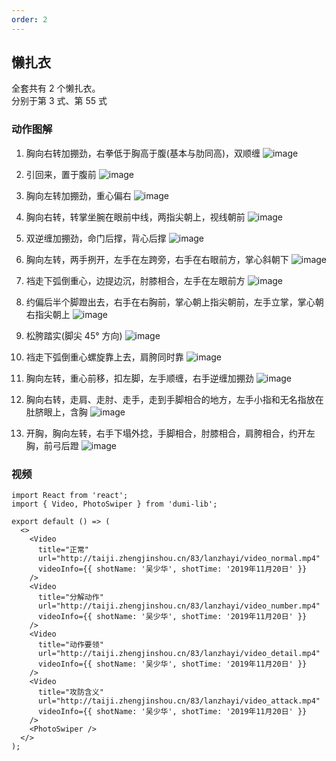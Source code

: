 ```yaml
---
order: 2
---
```


## 懒扎衣

全套共有 2 个懒扎衣。  
分别于第 3 式、第 55 式

### 动作图解

1. 胸向右转加掤劲，右拳低于胸高于腹(基本与肋同高)，双顺缠
   ![image](http://taiji.zhengjinshou.cn/other/loading.png#imgId=83/lanzhayi/151733.jpg)

2. 引回来，置于腹前
   ![image](http://taiji.zhengjinshou.cn/other/loading.png#imgId=83/lanzhayi/151750.jpg)

3. 胸向左转加掤劲，重心偏右
   ![image](http://taiji.zhengjinshou.cn/other/loading.png#imgId=83/lanzhayi/151758.jpg)

4. 胸向右转，转掌坐腕在眼前中线，两指尖朝上，视线朝前
   ![image](http://taiji.zhengjinshou.cn/other/loading.png#imgId=83/lanzhayi/151805.jpg)

5. 双逆缠加掤劲，命门后撑，背心后撑
   ![image](http://taiji.zhengjinshou.cn/other/loading.png#imgId=83/lanzhayi/151816.jpg)

6. 胸向左转，两手挒开，左手在左跨旁，右手在右眼前方，掌心斜朝下
   ![image](http://taiji.zhengjinshou.cn/other/loading.png#imgId=83/lanzhayi/151828.jpg)

7. 裆走下弧倒重心，边提边沉，肘膝相合，左手在左眼前方
   ![image](http://taiji.zhengjinshou.cn/other/loading.png#imgId=83/lanzhayi/151843.jpg)

8. 约偏后半个脚蹬出去，右手在右胸前，掌心朝上指尖朝前，左手立掌，掌心朝右指尖朝上
   ![image](http://taiji.zhengjinshou.cn/other/loading.png#imgId=83/lanzhayi/151849.jpg)

9. 松胯踏实(脚尖 45° 方向)
   ![image](http://taiji.zhengjinshou.cn/other/loading.png#imgId=83/lanzhayi/151921.jpg)

10. 裆走下弧倒重心螺旋靠上去，肩胯同时靠
    ![image](http://taiji.zhengjinshou.cn/other/loading.png#imgId=83/lanzhayi/151927.jpg)

11. 胸向左转，重心前移，扣左脚，左手顺缠，右手逆缠加掤劲
    ![image](http://taiji.zhengjinshou.cn/other/loading.png#imgId=83/lanzhayi/151939.jpg)

12. 胸向右转，走肩、走肘、走手，走到手脚相合的地方，左手小指和无名指放在肚脐眼上，含胸
    ![image](http://taiji.zhengjinshou.cn/other/loading.png#imgId=83/lanzhayi/151949.jpg)

13. 开胸，胸向左转，右手下塌外捻，手脚相合，肘膝相合，肩胯相合，约开左胸，前弓后蹬
    ![image](http://taiji.zhengjinshou.cn/other/loading.png#imgId=83/lanzhayi/152007.jpg)

### 视频

```tsx | inline
import React from 'react';
import { Video, PhotoSwiper } from 'dumi-lib';

export default () => (
  <>
    <Video
      title="正常"
      url="http://taiji.zhengjinshou.cn/83/lanzhayi/video_normal.mp4"
      videoInfo={{ shotName: '吴少华', shotTime: '2019年11月20日' }}
    />
    <Video
      title="分解动作"
      url="http://taiji.zhengjinshou.cn/83/lanzhayi/video_number.mp4"
      videoInfo={{ shotName: '吴少华', shotTime: '2019年11月20日' }}
    />
    <Video
      title="动作要领"
      url="http://taiji.zhengjinshou.cn/83/lanzhayi/video_detail.mp4"
      videoInfo={{ shotName: '吴少华', shotTime: '2019年11月20日' }}
    />
    <Video
      title="攻防含义"
      url="http://taiji.zhengjinshou.cn/83/lanzhayi/video_attack.mp4"
      videoInfo={{ shotName: '吴少华', shotTime: '2019年11月20日' }}
    />
    <PhotoSwiper />
  </>
);
```
